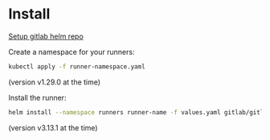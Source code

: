 # Install

[Setup gitlab helm repo](https://docs.gitlab.com/runner/install/kubernetes.html#installing-gitlab-runner-using-the-helm-chart)

Create a namespace for your runners:
```bash
kubectl apply -f runner-namespace.yaml
```
(version v1.29.0 at the time)

Install the runner:
```bash
helm install --namespace runners runner-name -f values.yaml gitlab/gitlab-runner
```
(version v3.13.1 at the time)